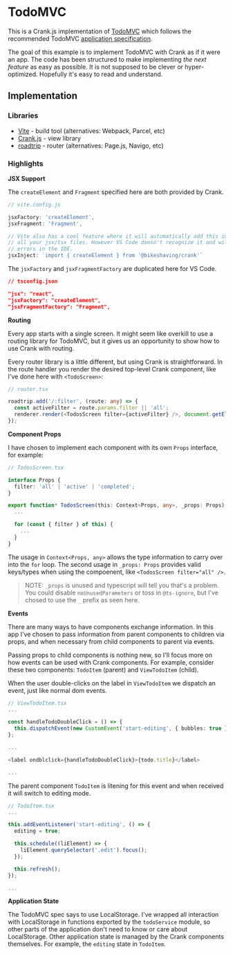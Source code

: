 # TodoMVC

This is a Crank.js implementation of [TodoMVC](https://todomvc.com/) which follows the recommended TodoMVC [application specification](https://github.com/tastejs/todomvc/blob/master/app-spec.md).

The goal of this example is to implement TodoMVC with Crank as if it were an app. The code has been structured to make implementing _the next feature_ as easy as possible. It is not supposed to be clever or hyper-optimized. Hopefully it's easy to read and understand.

## Implementation

### Libraries

- [Vite](https://vitejs.dev/) - build tool (alternatives: Webpack, Parcel, etc)
- [Crank.js](https://crank.js.org/) - view library
- [roadtrip](https://github.com/Rich-Harris/roadtrip) - router (alternatives: Page.js, Navigo, etc)

### Highlights

**JSX Support**

The `createElement` and `Fragment` specified here are both provided by Crank.

```javascript
// vite.config.js

jsxFactory: 'createElement',
jsxFragment: 'Fragment',

// Vite also has a cool feature where it will automatically add this import to
// all your jsx/tsx files. However VS Code doesn't recognize it and will show
// errors in the IDE.
jsxInject: `import { createElement } from '@bikeshaving/crank'`
```

The `jsxFactory` and `jsxFragmentFactory` are duplicated here for VS Code.

```json
// tsconfig.json

"jsx": "react",
"jsxFactory": "createElement",
"jsxFragmentFactory": "Fragment",
```

**Routing**

Every app starts with a single screen. It might seem like overkill to use a routing library for TodoMVC, but it gives us an opportunity to show how to use Crank with routing.

Every router library is a little different, but using Crank is straightforward. In the route handler you render the desired top-level Crank component, like I've done here with `<TodoScreen>`:

```typescript
// router.tsx

roadtrip.add('/:filter', (route: any) => {
  const activeFilter = route.params.filter || 'all';
  renderer.render(<TodosScreen filter={activeFilter} />, document.getElementById('app') as HTMLElement);
});
```

**Component Props**

I have chosen to implement each component with its own `Props` interface, for example:

```typescript
// TodosScreen.tsx

interface Props {
  filter: 'all' | 'active' | 'completed';
}

export function* TodosScreen(this: Context<Props, any>, _props: Props) {
  ...

  for (const { filter } of this) {
    ...
  }
}
```

The usage in `Context<Props, any>` allows the type information to carry over into the `for` loop. The second usage in `_props: Props` provides valid keys/types when using the compoenent, like `<TodosScreen filter="all" />`.

> NOTE: `_props` is unused and typescript will tell you that's a problem. You could disable `noUnusedParameters` or toss in `@ts-ignore`, but I've chosed to use the `_` prefix as seen here.

**Events**

There are many ways to have components exchange information. In this app I've chosen to pass information from parent components to children via props, and when necessary from child components to parent via events.

Passing props to child components is nothing new, so I'll focus more on how events can be used with Crank components. For example, consider these two components: `TodoItem` (parent) and `ViewTodoItem` (child).

When the user double-clicks on the label in `ViewTodoItem` we dispatch an event, just like normal dom events.

```typescript
// ViewTodoItem.tsx
...

const handleTodoDoubleClick = () => {
  this.dispatchEvent(new CustomEvent('start-editing', { bubbles: true }));
};

...

<label ondblclick={handleTodoDoubleClick}>{todo.title}</label>

...
```

The parent component `TodoItem` is litening for this event and when received it will switch to editing mode.

```typescript
// TodoItem.tsx
...

this.addEventListener('start-editing', () => {
  editing = true;

  this.schedule((liElement) => {
    liElement.querySelector('.edit').focus();
  });

  this.refresh();
});

...
```

**Application State**

The TodoMVC spec says to use LocalStorage. I've wrapped all interaction with LocalStorage in functions exported by the `todoService` module, so other parts of the application don't need to know or care about LocalStorage. Other application state is managed by the Crank components themselves. For example, the `editing` state in `TodoItem`.
